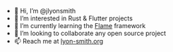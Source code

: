 - 👋 Hi, I’m @jlyonsmith
- 👀 I’m interested in Rust & Flutter projects
- 🌱 I’m currently learning the [Flame](https://docs.flame-engine.org/1.5.0/index.html) framework
- 💞️ I’m looking to collaborate any open source project
- 📫 Reach me at [lyon-smith.org](https://lyon-smith.org)

<!---
jlyonsmith/jlyonsmith is a ✨ special ✨ repository because its `README.md` (this file) appears on your GitHub profile.
You can click the Preview link to take a look at your changes.
--->
